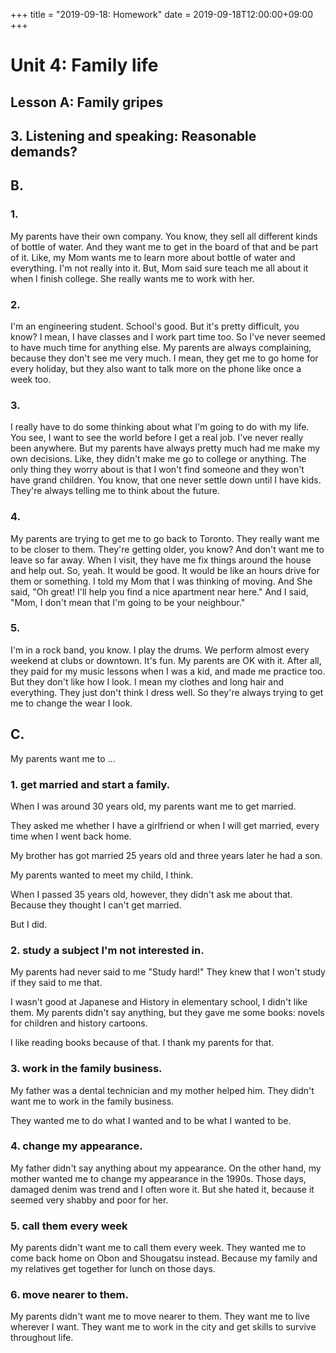 +++
title =  "2019-09-18: Homework"
date = 2019-09-18T12:00:00+09:00
+++

# Unit 4: Family life
## Lesson A: Family gripes

## 3. Listening and speaking: Reasonable demands?

## B.

### 1.
My parents have their own company.
You know, they sell all different kinds of bottle of water.
And they want me to get in the board of that and be part of it.
Like, my Mom wants me to learn more about bottle of water and everything.
I'm not really into it.
But, Mom said sure teach me all about it when I finish college.
She really wants me to work with her.

### 2.
I'm an engineering student.
School's good. But it's pretty difficult, you know?
I mean, I have classes and I work part time too. 
So I've never seemed to have much time for anything else.
My parents are always complaining, because they don't see me very much.
I mean, they get me to go home for every holiday,
but they also want to talk more on the phone like once a week too.

### 3.
I really have to do some thinking about what I'm going to do with my life.
You see, I want to see the world before I get a real job.
I've never really been anywhere.
But my parents have always pretty much had me make my own decisions.
Like, they didn't make me go to college or anything.
The only thing they worry about is that
I won't find someone and they won't have grand children.
You know, that one never settle down until I have kids.
They're always telling me to think about the future.

### 4.
My parents are trying to get me to go back to Toronto.
They really want me to be closer to them.
They're getting older, you know?
And don't want me to leave so far away.
When I visit, they have me fix things around the house and help out.
So, yeah. It would be good.
It would be like an hours drive for them or something.
I told my Mom that I was thinking of moving.
And She said, "Oh great! I'll help you find a nice apartment near here."
And I said, "Mom, I don't mean that I'm going to be your neighbour."

### 5.
I'm in a rock band, you know.
I play the drums.
We perform almost every weekend at clubs or downtown.
It's fun.
My parents are OK with it.
After all, they paid for my music lessons when I was a kid, and made me practice too.
But they don't like how I look.
I mean my clothes and long hair and everything.
They just don't think I dress well. 
So they're always trying to get me to change the wear I look.

## C.
My parents want me to ...

### 1. get married and start a family.

When I was around 30 years old,
my parents want me to get married.

They asked me whether I have a girlfriend or when I will get married,
every time when I went back home.

My brother has got married 25 years old and
three years later he had a son.

My parents wanted to meet my child, I think.

When I passed 35 years old, however,
they didn't ask me about that.
Because they thought I can't get married.

But I did.

### 2. study a subject I'm not interested in.

My parents had never said to me "Study hard!"
They knew that I won't study if they said to me that.

I wasn't good at Japanese and History in elementary school, I didn't like them.
My parents didn't say anything, but they gave me some books:
novels for children and history cartoons.

I like reading books because of that.
I thank my parents for that.

### 3. work in the family business.

My father was a dental technician and my mother helped him.
They didn't want me to work in the family business.

They wanted me to do what I wanted and to be what I wanted to be.

### 4. change my appearance.

My father didn't say anything about my appearance.
On the other hand, my mother wanted me to change my appearance in the 1990s.
Those days, damaged denim was trend and I often wore it.
But she hated it, because it seemed very shabby and poor for her.

### 5. call them every week

My parents didn't want me to call them every week.
They wanted me to come back home on Obon and Shougatsu instead.
Because my family and my relatives get together for lunch on those days.

### 6. move nearer to them.

My parents didn't want me to move nearer to them.
They want me to live wherever I want.
They want me to work in the city and get skills to survive throughout life.

